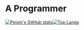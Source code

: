 # A Programmer

<a href="https://github.com/peixin">
  <img alt="Peixin's GitHub stats" align="center" src="https://github-readme-stats.vercel.app/api?username=peixin&count_private=true&show_icons=true&line_height=28&cache_seconds=86400" /><img alt="Top Langs" align="center" src="https://github-readme-stats.vercel.app/api/top-langs/?username=peixin&layout=compact&langs_count=10&cache_seconds=86400&exclude_repo=peixin.github.io,peixin" />
</a>
</div>